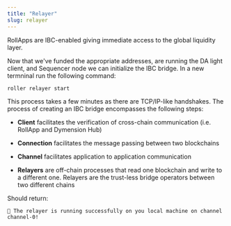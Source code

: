 ```yaml
---
title: "Relayer"
slug: relayer
---
```


RollApps are IBC-enabled giving immediate access to the global liquidity layer.

Now that we've funded the appropriate addresses, are running the DA light client, and Sequencer node we can initialize the IBC bridge. In a new termninal run the following command:

```
roller relayer start
```

This process takes a few minutes as there are TCP/IP-like handshakes. The process of creating an IBC bridge encompasses the following steps:

-   **Client** facilitates the verification of cross-chain communication (i.e. RollApp and Dymension Hub)

-   **Connection** facilitates the message passing between two blockchains

-   **Channel** facilitates application to application communication

-   **Relayers** are off-chain processes that read one blockchain and write to a different one. Relayers are the trust-less bridge operators between two different chains

Should return:

```
💈 The relayer is running successfully on you local machine on channel channel-0!
```

